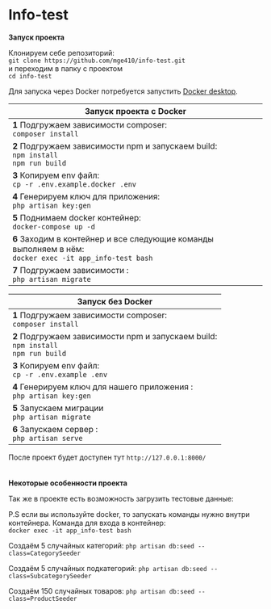 # Info-test

**Запуск проекта**

Клонируем себе репозиторий:  
```git clone https://github.com/mge410/info-test.git ```  
и переходим в папку с проектом   
```cd info-test ```

Для запуска через Docker потребуется запустить [Docker desktop](https://www.docker.com/products/docker-desktop/).

| **Запуск проекта с Docker**                                                                                      |
|------------------------------------------------------------------------------------------------------------------|
| **1** Подгружаем зависимости composer: <br>```composer install ```                                               |
| **2** Подгружаем зависимости npm и запускаем build: <br>```npm install ```   <br>```npm run build  ```           |
| **3** Копируем env файл: <br>  ```cp -r .env.example.docker .env```                                              |
| **4** Генерируем ключ для приложения: <br>  ```php artisan key:gen```                                            |
| **5** Поднимаем docker контейнер: <br>```docker-compose up -d ```                                                |
| **6** Заходим в контейнер и все следующие команды выполняем в нём: <br>```docker exec -it app_info-test bash ``` |
| **7** Подгружаем зависимости : <br>```php artisan migrate  ```                                                   |

| **Запуск без Docker**                                                                                  |
|--------------------------------------------------------------------------------------------------------|
| **1** Подгружаем зависимости composer: <br>```composer install ```                                     |
| **2** Подгружаем зависимости npm и запускаем build: <br>```npm install ```   <br>```npm run build  ``` |
| **3** Копируем env файл: <br>  ```cp -r .env.example .env```                                           |
| **4** Генерируем ключ для нашего приложения :  <br> ```php artisan key:gen```                          |
| **5** Запускаем миграции    <br>```php artisan migrate```                                              |
| **6** Запускаем сервер : <br>  ```php artisan serve```                                                 |

После проект будет доступен тут ```http://127.0.0.1:8000/```
<br><br><br>
**Некоторые особенности проекта**


Так же в проекте есть возможность загрузить тестовые данные:

P.S если вы используйте docker, то запускать команды нужно внутри контейнера.
Команда для входа в контейнер:<br>```docker exec -it app_info-test bash ```

Создаём 5 случайных категорий:
```php artisan db:seed --class=CategorySeeder```

Создаём 5 случайных подкатегорий:
```php artisan db:seed --class=SubcategorySeeder```

Создаём 150 случайных товаров:
```php artisan db:seed --class=ProductSeeder```
